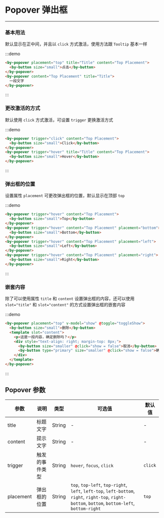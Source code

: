 
# Popover 弹出框

----

### 基本用法

默认显示在正中间，并且以 `click` 方式激活，使用方法跟 `Tooltip` 基本一样

:::demo
```html
<by-popover placement="top" title="Title" content="Top Placement">
  <by-button size="small">点击</by-button>
</by-popover>
<by-popover content="Top Placement" title="Title">
  一段文字
</by-popover>
```
:::

### 更改激活的方式

默认使用 `click` 方式激活，可设置 `trigger` 更换激活方式

:::demo
```html
<by-popover trigger="click" content="Top Placement">
  <by-button size="small">Click</by-button>
</by-popover>
<by-popover trigger="hover" title="Title" content="Top Placement">
  <by-button size="small">Hover</by-button>
</by-popover>
```
:::

### 弹出框的位置

设置属性 `placement` 可更改弹出框的位置，默认显示在顶部 `top`

:::demo
```html
<by-popover trigger="hover" content="Top Placement">
  <by-button size="small">Top</by-button>
</by-popover>
<by-popover trigger="hover" content="Top Placement" placement="bottom">
  <by-button size="small">Bottom</by-button>
</by-popover>
<by-popover trigger="hover" content="Top Placement" placement="left">
  <by-button size="small">Left</by-button>
</by-popover>
<by-popover trigger="hover" content="Top Placement" placement="right">
  <by-button size="small">Right</by-button>
</by-popover>
```
:::

### 嵌套内容

除了可以使用属性 `title` 和 `content` 设置弹出框的内容，还可以使用 `slot="title"` 和 `slot="content"` 的方式设置弹出框的嵌套内容

:::demo
```html
<by-popover placement="top" v-model="show" @toggle="toggleShow">
  <by-button size="small">删除</by-button>
  <template slot="content">
    <p>这是一段内容，确定删除吗？</p>
    <div style="text-align: right; margin-top: 8px;">
      <by-button size="smaller" @click="show = false">取消</by-button>
      <by-button type="primary" size="smaller" @click="show = false">确定</by-button>
    </div>
  </template>
</by-popover>
```
:::

## Popover 参数

| 参数      | 说明          | 类型      | 可选值                           | 默认值  |
|---------- |-------------- |---------- |--------------------------------  |-------- |
| title | 标题文字 | String | - | - |
| content | 提示文字 | String | - | - |
| trigger | 触发的事件类型 | String | `hover`, `focus`, `click` | `click` |
| placement | 弹出框的位置 | String | `top`, `top-left`, `top-right`, `left`, `left-top`, `left-bottom`, `right`, `right-top`, `right-bottom`, `bottom`, `bottom-left`, `bottom-right` | `top` |

<style lang="scss" scoped>
.by-popover + .by-popover {
  margin-left: 16px;
}
</style>

<script>
export default {
  data() {
    return {
      show: false
    }
  },
  methods: {
    toggleShow(status) {
      this.show = status
    }
  }
}
</script>
